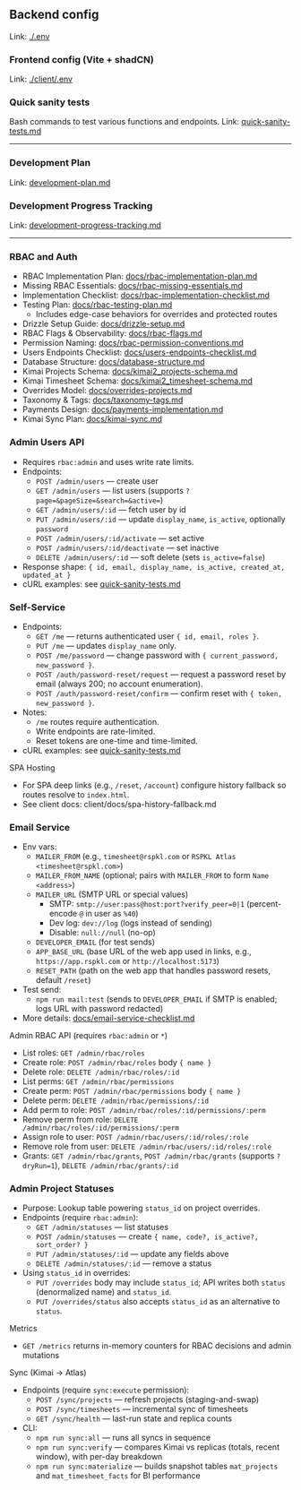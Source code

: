## Backend config
Link: [./.env](./.env)


### Frontend config (Vite + shadCN)
Link: [./client/.env](./client/.env)

### Quick sanity tests
Bash commands to test various functions and endpoints.
Link: [quick-sanity-tests.md](./quick-sanity-tests.md)

---

### Development Plan
Link: [development-plan.md](./development-plan.md)

### Development Progress Tracking
Link: [development-progress-tracking.md](./development-progress-tracking.md)

---

### RBAC and Auth
- RBAC Implementation Plan: [docs/rbac-implementation-plan.md](./docs/rbac-implementation-plan.md)
- Missing RBAC Essentials: [docs/rbac-missing-essentials.md](./docs/rbac-missing-essentials.md)
- Implementation Checklist: [docs/rbac-implementation-checklist.md](./docs/rbac-implementation-checklist.md)
 - Testing Plan: [docs/rbac-testing-plan.md](./docs/rbac-testing-plan.md)
   - Includes edge-case behaviors for overrides and protected routes
 - Drizzle Setup Guide: [docs/drizzle-setup.md](./docs/drizzle-setup.md)
 - RBAC Flags & Observability: [docs/rbac-flags.md](./docs/rbac-flags.md)
 - Permission Naming: [docs/rbac-permission-conventions.md](./docs/rbac-permission-conventions.md)
  - Users Endpoints Checklist: [docs/users-endpoints-checklist.md](./docs/users-endpoints-checklist.md)
  - Database Structure: [docs/database-structure.md](./docs/database-structure.md)
  - Kimai Projects Schema: [docs/kimai2_projects-schema.md](./docs/kimai2_projects-schema.md)
  - Kimai Timesheet Schema: [docs/kimai2_timesheet-schema.md](./docs/kimai2_timesheet-schema.md)
  - Overrides Model: [docs/overrides-projects.md](./docs/overrides-projects.md)
  - Taxonomy & Tags: [docs/taxonomy-tags.md](./docs/taxonomy-tags.md)
  - Payments Design: [docs/payments-implementation.md](./docs/payments-implementation.md)
  - Kimai Sync Plan: [docs/kimai-sync.md](./docs/kimai-sync.md)

### Admin Users API
- Requires `rbac:admin` and uses write rate limits.
- Endpoints:
  - `POST /admin/users` — create user
  - `GET /admin/users` — list users (supports `?page=&pageSize=&search=&active=`)
  - `GET /admin/users/:id` — fetch user by id
  - `PUT /admin/users/:id` — update `display_name`, `is_active`, optionally `password`
  - `POST /admin/users/:id/activate` — set active
  - `POST /admin/users/:id/deactivate` — set inactive
  - `DELETE /admin/users/:id` — soft delete (sets `is_active=false`)
- Response shape: `{ id, email, display_name, is_active, created_at, updated_at }`
- cURL examples: see [quick-sanity-tests.md](./quick-sanity-tests.md)

### Self-Service
- Endpoints:
  - `GET /me` — returns authenticated user `{ id, email, roles }`.
  - `PUT /me` — updates `display_name` only.
  - `POST /me/password` — change password with `{ current_password, new_password }`.
  - `POST /auth/password-reset/request` — request a password reset by email (always 200; no account enumeration).
  - `POST /auth/password-reset/confirm` — confirm reset with `{ token, new_password }`.
- Notes:
  - `/me` routes require authentication.
  - Write endpoints are rate-limited.
  - Reset tokens are one-time and time-limited.
- cURL examples: see [quick-sanity-tests.md](./quick-sanity-tests.md)

SPA Hosting
- For SPA deep links (e.g., `/reset`, `/account`) configure history fallback so routes resolve to `index.html`.
- See client docs: client/docs/spa-history-fallback.md

### Email Service
- Env vars:
  - `MAILER_FROM` (e.g., `timesheet@rspkl.com` or `RSPKL Atlas <timesheet@rspkl.com>`)
  - `MAILER_FROM_NAME` (optional; pairs with `MAILER_FROM` to form `Name <address>`)
  - `MAILER_URL` (SMTP URL or special values)
    - SMTP: `smtp://user:pass@host:port?verify_peer=0|1` (percent-encode `@` in user as `%40`)
    - Dev log: `dev://log` (logs instead of sending)
    - Disable: `null://null` (no-op)
  - `DEVELOPER_EMAIL` (for test sends)
  - `APP_BASE_URL` (base URL of the web app used in links, e.g., `https://app.rspkl.com` or `http://localhost:5173`)
  - `RESET_PATH` (path on the web app that handles password resets, default `/reset`)
- Test send:
  - `npm run mail:test` (sends to `DEVELOPER_EMAIL` if SMTP is enabled; logs URL with password redacted)
- More details: [docs/email-service-checklist.md](./docs/email-service-checklist.md)

Admin RBAC API (requires `rbac:admin` or `*`)
- List roles: `GET /admin/rbac/roles`
- Create role: `POST /admin/rbac/roles` body `{ name }`
- Delete role: `DELETE /admin/rbac/roles/:id`
- List perms: `GET /admin/rbac/permissions`
- Create perm: `POST /admin/rbac/permissions` body `{ name }`
- Delete perm: `DELETE /admin/rbac/permissions/:id`
- Add perm to role: `POST /admin/rbac/roles/:id/permissions/:perm`
- Remove perm from role: `DELETE /admin/rbac/roles/:id/permissions/:perm`
- Assign role to user: `POST /admin/rbac/users/:id/roles/:role`
- Remove role from user: `DELETE /admin/rbac/users/:id/roles/:role`
- Grants: `GET /admin/rbac/grants`, `POST /admin/rbac/grants` (supports `?dryRun=1`), `DELETE /admin/rbac/grants/:id`

### Admin Project Statuses
- Purpose: Lookup table powering `status_id` on project overrides.
- Endpoints (require `rbac:admin`):
  - `GET /admin/statuses` — list statuses
  - `POST /admin/statuses` — create `{ name, code?, is_active?, sort_order? }`
  - `PUT /admin/statuses/:id` — update any fields above
  - `DELETE /admin/statuses/:id` — remove a status
- Using `status_id` in overrides:
  - `PUT /overrides` body may include `status_id`; API writes both `status` (denormalized name) and `status_id`.
  - `PUT /overrides/status` also accepts `status_id` as an alternative to `status`.

Metrics
- `GET /metrics` returns in-memory counters for RBAC decisions and admin mutations

Sync (Kimai → Atlas)
- Endpoints (require `sync:execute` permission):
  - `POST /sync/projects` — refresh projects (staging-and-swap)
  - `POST /sync/timesheets` — incremental sync of timesheets
  - `GET /sync/health` — last-run state and replica counts
- CLI:
  - `npm run sync:all` — runs all syncs in sequence
  - `npm run sync:verify` — compares Kimai vs replicas (totals, recent window), with per-day breakdown
  - `npm run sync:materialize` — builds snapshot tables `mat_projects` and `mat_timesheet_facts` for BI performance
